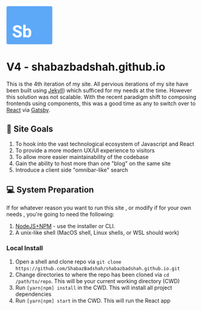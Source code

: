![logo](./src/assets/images/readme-logo.png)

# V4 - shabazbadshah.github.io

This is the 4th iteration of my site. All pervious iterations of my site have been built using [Jekyll](http://jekyllrb.com/)) which sufficed for my needs at the time. However this solution was not scalable. With the recent paradigm shift to composing frontends using components, this was a good time as any to switch over to [React](https://reactjs.org/) via [Gatsby](gatsbyjs.org/).

## 🏁 Site Goals

1. To hook into the vast technological ecosystem of Javascript and React
2. To provide a more modern UX/UI experience to visitors
3. To allow more easier maintainability of the codebase
4. Gain the ability to host more than one "blog" on the same site
5. Introduce a client side "omnibar-like" search

## 💻 System Preparation

If for whatever reason you want to run this site , or modify if for your own needs , you're going to need the following:

1. [NodeJS+NPM](http://nodejs.org) - use the installer or CLI.
2. A unix-like shell (MacOS shell, Linux shells, or WSL should work)

### Local Install

1. Open a shell and clone repo via `git clone https://github.com/ShabazBadshah/shabazbadshah.github.io.git`
2. Change directories to where the repo has been cloned via ```cd /path/to/repo```. This will be your current working directory (CWD)
3. Run `[yarn|npm] install` in the CWD. This will install all project dependencies
4. Run `[yarn|npm] start` in the CWD. This will run the React app

